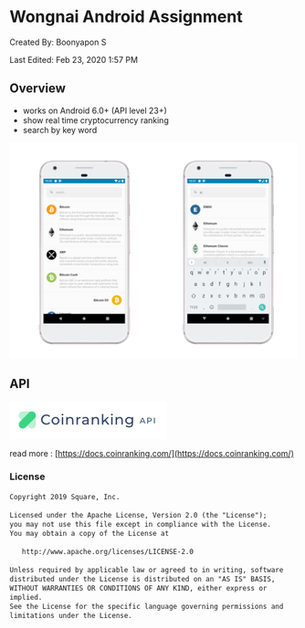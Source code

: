 # Wongnai Android Assignment

Created By: Boonyapon S

Last Edited: Feb 23, 2020 1:57 PM

## Overview
- works on Android 6.0+ (API level 23+)
- show real time cryptocurrency ranking
- search by key word

![Wongnai%20Assignment/coin_ranking_-_ui.png](doc/coin_ranking_-_ui.png)

## API
![Wongnai%20Assignment/Screen_Shot_2563-02-23_at_10.42.05.png](doc/Screen_Shot_2563-02-23_at_10.42.05.png)

read more : [https://docs.coinranking.com/](https://docs.coinranking.com/)

### License
    Copyright 2019 Square, Inc.

    Licensed under the Apache License, Version 2.0 (the "License");
    you may not use this file except in compliance with the License.
    You may obtain a copy of the License at

       http://www.apache.org/licenses/LICENSE-2.0

    Unless required by applicable law or agreed to in writing, software
    distributed under the License is distributed on an "AS IS" BASIS,
    WITHOUT WARRANTIES OR CONDITIONS OF ANY KIND, either express or implied.
    See the License for the specific language governing permissions and
    limitations under the License.
